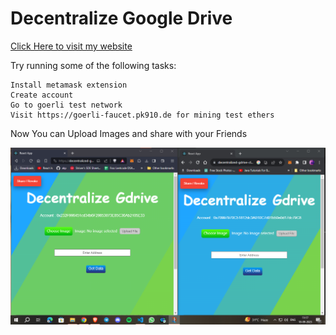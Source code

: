 # Decentralize Google Drive

<!-- [Click Here to visit my website](https://decentralized-gdrive-clone.netlify.app/){:target="_blank"} -->
<a href="https://decentralized-gdrive-clone.netlify.app" target="_blank">Click Here to visit my website</a>

Try running some of the following tasks:

```shell
Install metamask extension
Create account
Go to goerli test network
Visit https://goerli-faucet.pk910.de for mining test ethers
```

Now You can Upload Images and share with your Friends

[![Watch Demo video](Demo_screenshot.png)](Demo_video.mp4)
